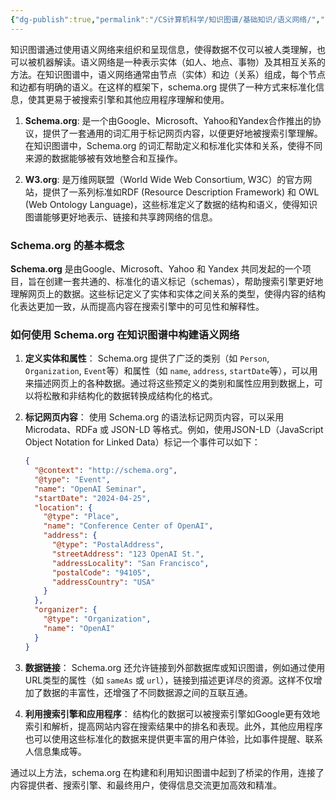 ```yaml
---
{"dg-publish":true,"permalink":"/CS计算机科学/知识图谱/基础知识/语义网络/","noteIcon":"","created":"2024-04-12T11:36:49.221+08:00","updated":"2024-04-24T00:27:54.340+08:00"}
---
```



知识图谱通过使用语义网络来组织和呈现信息，使得数据不仅可以被人类理解，也可以被机器解读。语义网络是一种表示实体（如人、地点、事物）及其相互关系的方法。在知识图谱中，语义网络通常由节点（实体）和边（关系）组成，每个节点和边都有明确的语义。在这样的框架下，schema.org 提供了一种方式来标准化信息，使其更易于被搜索引擎和其他应用程序理解和使用。

1. **Schema.org**: 是一个由Google、Microsoft、Yahoo和Yandex合作推出的协议，提供了一套通用的词汇用于标记网页内容，以便更好地被搜索引擎理解。在知识图谱中，Schema.org 的词汇帮助定义和标准化实体和关系，使得不同来源的数据能够被有效地整合和互操作。
    
2. **W3.org**: 是万维网联盟（World Wide Web Consortium, W3C）的官方网站，提供了一系列标准如RDF (Resource Description Framework) 和 OWL (Web Ontology Language)，这些标准定义了数据的结构和语义，使得知识图谱能够更好地表示、链接和共享跨网络的信息。


### Schema.org 的基本概念

**Schema.org** 是由Google、Microsoft、Yahoo 和 Yandex 共同发起的一个项目，旨在创建一套共通的、标准化的语义标记（schemas），帮助搜索引擎更好地理解网页上的数据。这些标记定义了实体和实体之间关系的类型，使得内容的结构化表达更加一致，从而提高内容在搜索引擎中的可见性和解释性。

### 如何使用 Schema.org 在知识图谱中构建语义网络

1. **定义实体和属性**：
   Schema.org 提供了广泛的类别（如 `Person`, `Organization`, `Event`等）和属性（如 `name`, `address`, `startDate`等），可以用来描述网页上的各种数据。通过将这些预定义的类别和属性应用到数据上，可以将松散和非结构化的数据转换成结构化的格式。

2. **标记网页内容**：
   使用 Schema.org 的语法标记网页内容，可以采用Microdata、RDFa 或 JSON-LD 等格式。例如，使用JSON-LD（JavaScript Object Notation for Linked Data）标记一个事件可以如下：

   ```json
   {
     "@context": "http://schema.org",
     "@type": "Event",
     "name": "OpenAI Seminar",
     "startDate": "2024-04-25",
     "location": {
       "@type": "Place",
       "name": "Conference Center of OpenAI",
       "address": {
         "@type": "PostalAddress",
         "streetAddress": "123 OpenAI St.",
         "addressLocality": "San Francisco",
         "postalCode": "94105",
         "addressCountry": "USA"
       }
     },
     "organizer": {
       "@type": "Organization",
       "name": "OpenAI"
     }
   }
   ```

3. **数据链接**：
   Schema.org 还允许链接到外部数据库或知识图谱，例如通过使用URL类型的属性（如 `sameAs` 或 `url`），链接到描述更详尽的资源。这样不仅增加了数据的丰富性，还增强了不同数据源之间的互联互通。

4. **利用搜索引擎和应用程序**：
   结构化的数据可以被搜索引擎如Google更有效地索引和解析，提高网站内容在搜索结果中的排名和表现。此外，其他应用程序也可以使用这些标准化的数据来提供更丰富的用户体验，比如事件提醒、联系人信息集成等。

通过以上方法，schema.org 在构建和利用知识图谱中起到了桥梁的作用，连接了内容提供者、搜索引擎、和最终用户，使得信息交流更加高效和精准。